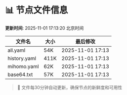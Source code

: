 # 📊 节点文件信息

**更新时间**: 2025-11-01 17:13:20 北京时间

| 文件名 | 大小 | 最后修改 |
|--------|------|----------|
| all.yaml | 54K | 2025-11-01 17:13 |
| history.yaml | 411K | 2025-11-01 17:13 |
| mihomo.yaml | 62K | 2025-11-01 17:13 |
| base64.txt | 57K | 2025-11-01 17:13 |

> 🔄 文件每30分钟自动更新，确保节点的新鲜度和可用性
